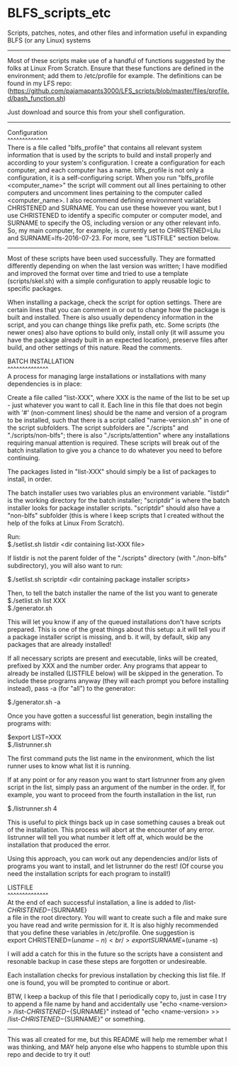 # BLFS_scripts_etc
Scripts, patches, notes, and other files and information useful in expanding BLFS (or any Linux) systems

***
Most of these scripts make use of a handful of functions suggested by the folks
at Linux From Scratch. Ensure that these functions are defined in the
environment; add them to /etc/profile for example. The definitions can be found
in my LFS repo:
(https://github.com/pajamapants3000/LFS_scripts/blob/master/files/profile.d/bash_function.sh)

Just download and source this from your shell configuration.
***

Configuration<br />
^^^^^^^^^^^^^^<br />
There is a file called "blfs_profile" that contains all relevant system information that
is used by the scripts to build and install properly and according to your system's
configuration. I create a configuration for each computer, and each computer has a name.
blfs_profile is not only a configuration, it is a self-configuring script. When you run
"blfs_profile \<computer_name\>" the script will comment out all lines pertaining to
other computers and uncomment lines pertaining to the computer called \<computer_name\>.
I also recommend defining environment variables CHRISTENED and SURNAME. You can use
these however you want, but I use CHRISTENED to identify a specific computer or computer
model, and SURNAME to specify the OS, including version or any other relevant info. So,
my main computer, for example, is currently set to CHRISTENED=Lilu and
SURNAME=lfs-2016-07-23. For more, see "LISTFILE" section below.

***


Most of these scripts have been used successfully. They are formatted differently
depending on when the last version was written; I have modified and improved
the format over time and tried to use a template (scripts/skel.sh) with a
simple configuration to apply reusable logic to specific packages.

When installing a package, check the script for option settings. There are certain lines
that you can comment in or out to change how the package is built and installed. There is
also usually dependency information in the script, and you can change things like prefix
path, etc. Some scripts (the newer ones) also have options to build only, install only
(it will assume you have the package already built in an expected location), preserve files after build, and other settings of this nature. Read the comments.

BATCH INSTALLATION<br />
^^^^^^^^^^^^^^<br />
A process for managing large installations or installations with many
dependencies is in place:

Create a file called "list-XXX", where XXX is the name of the list to be set up - just
whatever you want to call it. Each line in this file that does not begin with '#'
(non-comment lines) should be the name and version of a program to be installed,
such that there is a script called "name-version.sh" in one of the script subfolders.
The script subfolders are "./scripts" and "./scripts/non-blfs"; there is also
"./scripts/attention" where any installations requiring manual attention is required.
These scripts will break out of the batch installation to give you a chance to do whatever
you need to before continuing.

The packages listed in "list-XXX" should simply be a list of packages to install, in order.

The batch installer uses two variables plus an environment variable. "listdir" is the working
directory for the batch installer; "scriptdir" is where the batch installer looks for
package installer scripts. "scriptdir" should also have a "non-blfs" subfolder (this is where
I keep scripts that I created without the help of the folks at Linux From Scratch).

Run:<br />
$./setlist.sh listdir \<dir containing list-XXX file\>

If listdir is not the parent folder of the "./scripts" directory (with "./non-blfs" subdirectory),
you will also want to run:<br />

$./setlist.sh scriptdir \<dir containing package installer scripts\><br />

Then, to tell the batch installer the name of the list you want to generate<br />
$./setlist.sh list XXX<br />
$./generator.sh<br />

This will let you know if any of the queued installations don't have scripts
prepared. This is one of the great things about this setup: a.it will tell you
if a package installer script is missing, and b. it will, by default, skip any
packages that are already installed!

If all necessary scripts are present and executable, links will be created,
prefixed by XXX and the number order. Any programs that appear to already
be installed (LISTFILE below) will be skipped in the generation. To
include these programs anyway (they will each prompt you before installing
instead), pass -a (for "all") to the generator:<br />

$./generator.sh -a<br />

Once you have gotten a successful list generation, begin installing the
programs with:<br />

$export LIST=XXX<br />
$./listrunner.sh<br />

The first command puts the list name in the environment, which the list runner
uses to know what list it is running.

If at any point or for any reason you want to start listrunner from any given
script in the list, simply pass an argument of the number in the order. If,
for example, you want to proceed from the fourth installation in the list, run<br />

$./listrunner.sh 4<br />

This is useful to pick things back up in case something causes a break out of
the installation.
This process will abort at the encounter of any error. listrunner will tell you
what number it left off at, which would be the installation that produced the
error.

Using this approach, you can work out any dependencies and/or lists of programs
you want to install, and let listrunner do the rest! (Of course you need
the installation scripts for each program to install!)

LISTFILE<br />
^^^^^^^^^^^^^^<br />
At the end of each successful installation, a line is added to
/list-${CHRISTENED}-${SURNAME}<br />
a file in the root directory. You will want to create such a file and make sure
you have read and write permission for it. It is also highly recommended that
you define these variables in /etc/profile. One suggestion is<br />
export CHRISTENED=$(uname -n)<br />
export SURNAME=$(uname -s)<br />

I will add a catch for this in the future so the scripts have a consistent and
resonable backup in case these steps are forgotten or undesireable.

Each installation checks for previous installation by checking this list file.
If one is found, you will be prompted to continue or abort.

BTW, I keep a backup of this file that I periodically copy to, just in case I try to append a
file name by hand and accidentally use "echo \<name-version\> > /list-${CHRISTENED}-${SURNAME}"
instead of "echo \<name-version\> >> /list-${CHRISTENED}-${SURNAME}" or something.

***
This was all created for me, but this README will help me remember what I was thinking, and MAY
help anyone else who happens to stumble upon this repo and decide to try it out!

